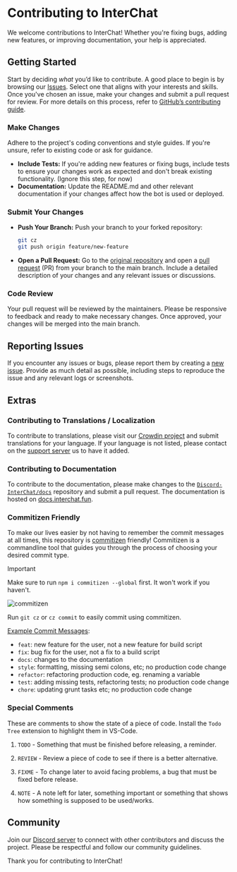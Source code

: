 # Contributing to InterChat

We welcome contributions to InterChat! Whether you're fixing bugs, adding new features, or improving documentation, your help is appreciated.

## Getting Started

Start by deciding _what_ you’d like to contribute. A good place to begin is by browsing our [Issues](https://github.com/Discord-InterChat/InterChat/issues). Select one that aligns with your interests and skills.
Once you've chosen an issue, make your changes and submit a pull request for review. For more details on this process, refer to [GitHub’s contributing guide](https://docs.github.com/en/get-started/exploring-projects-on-github/contributing-to-a-project).

### Make Changes

Adhere to the project's coding conventions and style guides. If you're unsure, refer to existing code or ask for guidance.

- **Include Tests:** If you're adding new features or fixing bugs, include tests to ensure your changes work as expected and don't break existing functionality. (Ignore this step, for now)
- **Documentation:** Update the README.md and other relevant documentation if your changes affect how the bot is used or deployed.

### Submit Your Changes

- **Push Your Branch:** Push your branch to your forked repository:

  ```sh
  git cz
  git push origin feature/new-feature
  ```

- **Open a Pull Request:** Go to the [original repository](https://github.com/Discord-InterChat/InterChat/pulls) and open a [pull request](https://docs.github.com/en/pull-requests/collaborating-with-pull-requests/proposing-changes-to-your-work-with-pull-requests/creating-a-pull-request) (PR) from your branch to the main branch. Include a detailed description of your changes and any relevant issues or discussions.

### Code Review

Your pull request will be reviewed by the maintainers. Please be responsive to feedback and ready to make necessary changes. Once approved, your changes will be merged into the main branch.

## Reporting Issues

If you encounter any issues or bugs, please report them by creating a [new issue](https://github.com/Discord-InterChat/InterChat/issues). Provide as much detail as possible, including steps to reproduce the issue and any relevant logs or screenshots.

## Extras

### Contributing to Translations / Localization

To contribute to translations, please visit our [Crowdin project](https://crowdin.com/project/interchat) and submit translations for your language. If your language is not listed, please contact on the [support server][support] us to have it added.

### Contributing to Documentation

To contribute to the documentation, please make changes to the [`Discord-InterChat/docs`](https://github.com/Discord-InterChat/docs) repository and submit a pull request. The documentation is hosted on [docs.interchat.fun](https://docs.interchat.fun).

### Commitizen Friendly

To make our lives easier by not having to remember the commit messages at all times, this repository is [commitizen](https://www.npmjs.com/package/commitizen) friendly! Commitizen is a commandline tool that guides you through the process of choosing your desired commit type.

> [!IMPORTANT]
> Make sure to run `npm i commitizen --global` first. It won't work if you haven't.

![commitizen](https://commitizen-tools.github.io/commitizen/images/demo.gif)

Run `git cz` or `cz commit` to easily commit using commitizen.

[Example Commit Messages](https://gist.github.com/joshbuchea/6f47e86d2510bce28f8e7f42ae84c716):

- `feat`: new feature for the user, not a new feature for build script
- `fix`: bug fix for the user, not a fix to a build script
- `docs`: changes to the documentation
- `style`: formatting, missing semi colons, etc; no production code change
- `refactor`: refactoring production code, eg. renaming a variable
- `test`: adding missing tests, refactoring tests; no production code change
- `chore`: updating grunt tasks etc; no production code change

### Special Comments

These are comments to show the state of a piece of code. Install the `Todo Tree` extension to highlight them in VS-Code.

1. `TODO` - Something that must be finished before releasing, a reminder.

2. `REVIEW` - Review a piece of code to see if there is a better alternative.

3. `FIXME` - To change later to avoid facing problems, a bug that must be fixed before release.

4. `NOTE` - A note left for later, something important or something that shows how something is supposed to be used/works.

## Community

Join our [Discord server][support] to connect with other contributors and discuss the project. Please be respectful and follow our community guidelines.

Thank you for contributing to InterChat!

[support]: https://interchat.fun/support
